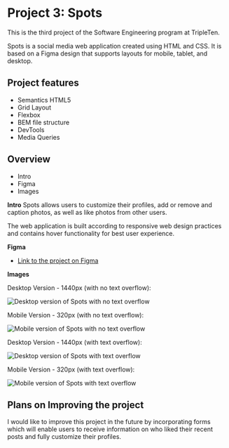 # Project 3: Spots

This is the third project of the Software Engineering program at TripleTen.

Spots is a social media web application created using HTML and CSS. It is based on a Figma design that supports layouts for mobile, tablet, and desktop.

## Project features

- Semantics HTML5
- Grid Layout
- Flexbox
- BEM file structure
- DevTools
- Media Queries

## Overview

- Intro
- Figma
- Images

**Intro**
Spots allows users to customize their profiles, add or remove and caption photos, as well as like photos from other users.

The web application is built according to responsive web design practices and contains hover functionality for best user experience.

**Figma**

- [Link to the project on Figma](https://www.figma.com/file/BBNm2bC3lj8QQMHlnqRsga/Sprint-3-Project-%E2%80%94-Spots?type=design&node-id=2%3A60&mode=design&t=afgNFybdorZO6cQo-1)

**Images**

Desktop Version - 1440px (with no text overflow):

![Desktop version of Spots with no text overflow](./images/demo/desktop-version.png)

Mobile Version - 320px (with no text overflow):

![Mobile version of Spots with no text overflow](./images/demo/mobile-version.png)

Desktop Version - 1440px (with text overflow):

![Desktop version of Spots with text overflow](./images/demo/desktop-version-text-overflow.png)

Mobile Version - 320px (with text overflow):

![Mobile version of Spots with text overflow](./images/demo/mobile-version-text-overflow.png)

## Plans on Improving the project

I would like to improve this project in the future by incorporating forms which will enable users to receive information on who liked their recent posts and fully customize their profiles.
